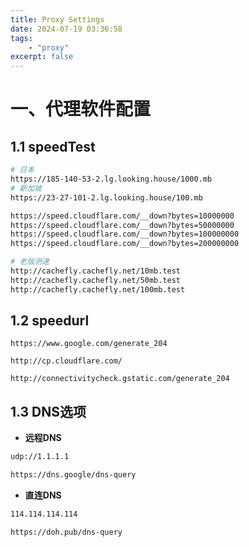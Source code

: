 ```yaml
---
title: Proxy Settings
date: 2024-07-19 03:36:58
tags:
    - "proxy"
excerpt: false
---
```



# 一、代理软件配置

## 1.1 speedTest

```bash
# 日本
https://185-140-53-2.lg.looking.house/1000.mb
# 新加坡
https://23-27-101-2.lg.looking.house/100.mb

https://speed.cloudflare.com/__down?bytes=10000000
https://speed.cloudflare.com/__down?bytes=50000000
https://speed.cloudflare.com/__down?bytes=100000000
https://speed.cloudflare.com/__down?bytes=200000000

# 老版测速
http://cachefly.cachefly.net/10mb.test
http://cachefly.cachefly.net/50mb.test
http://cachefly.cachefly.net/100mb.test
```

## 1.2 speedurl

```
https://www.google.com/generate_204

http://cp.cloudflare.com/

http://connectivitycheck.gstatic.com/generate_204
```

## 1.3 DNS选项

- **远程DNS**

```bash
udp://1.1.1.1

https://dns.google/dns-query
```

- **直连DNS**

```bash
114.114.114.114

https://doh.pub/dns-query
```
